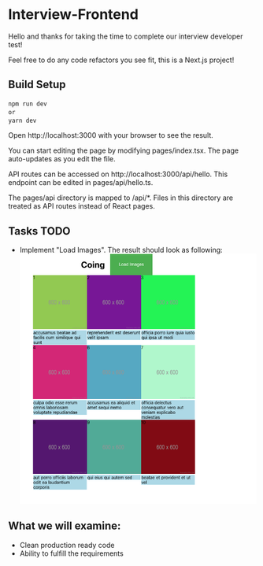 # Interview-Frontend
Hello and thanks for taking the time to complete our interview developer test!

Feel free to do any code refactors you see fit, this is a Next.js project! 

## Build Setup

```bash
npm run dev
or
yarn dev
```

Open http://localhost:3000 with your browser to see the result.

You can start editing the page by modifying pages/index.tsx. The page auto-updates as you edit the file.

API routes can be accessed on http://localhost:3000/api/hello. This endpoint can be edited in pages/api/hello.ts.

The pages/api directory is mapped to /api/*. Files in this directory are treated as API routes instead of React pages.

## Tasks TODO
* Implement "Load Images". The result should look as following:
  ![demo](./static/demo.png)

## What we will examine:
* Clean production ready code
* Ability to fulfill the requirements
